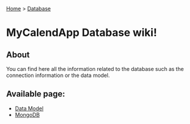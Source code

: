 [Home](../Home.md) > [Database](./database.md)


# MyCalendApp Database wiki!

## About

You can find here all the information related to the database such as the connection information or the data model.

## Available page: 
- [Data Model](./model.md)
- [MongoDB](./mongodb.md)